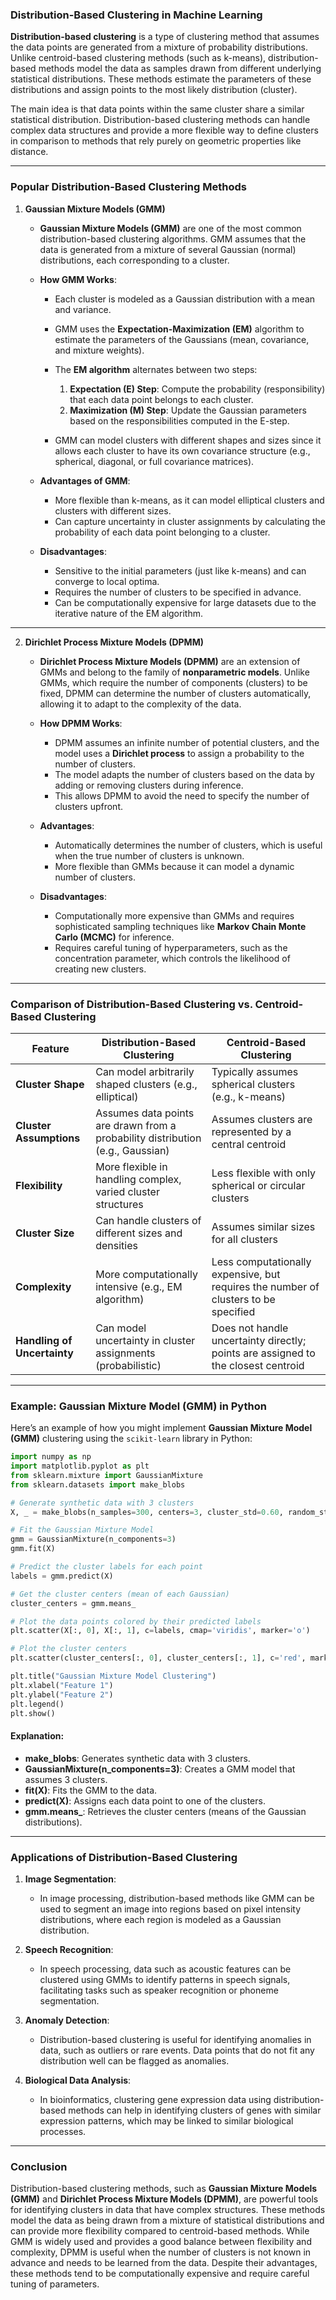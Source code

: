 ### **Distribution-Based Clustering in Machine Learning**

**Distribution-based clustering** is a type of clustering method that assumes the data points are generated from a mixture of probability distributions. Unlike centroid-based clustering methods (such as k-means), distribution-based methods model the data as samples drawn from different underlying statistical distributions. These methods estimate the parameters of these distributions and assign points to the most likely distribution (cluster).

The main idea is that data points within the same cluster share a similar statistical distribution. Distribution-based clustering methods can handle complex data structures and provide a more flexible way to define clusters in comparison to methods that rely purely on geometric properties like distance.

---

### **Popular Distribution-Based Clustering Methods**

1. **Gaussian Mixture Models (GMM)**
   - **Gaussian Mixture Models (GMM)** are one of the most common distribution-based clustering algorithms. GMM assumes that the data is generated from a mixture of several Gaussian (normal) distributions, each corresponding to a cluster.
   
   - **How GMM Works**:
     - Each cluster is modeled as a Gaussian distribution with a mean and variance.
     - GMM uses the **Expectation-Maximization (EM)** algorithm to estimate the parameters of the Gaussians (mean, covariance, and mixture weights).
     - The **EM algorithm** alternates between two steps:
       1. **Expectation (E) Step**: Compute the probability (responsibility) that each data point belongs to each cluster.
       2. **Maximization (M) Step**: Update the Gaussian parameters based on the responsibilities computed in the E-step.
     
     - GMM can model clusters with different shapes and sizes since it allows each cluster to have its own covariance structure (e.g., spherical, diagonal, or full covariance matrices).
   
   - **Advantages of GMM**:
     - More flexible than k-means, as it can model elliptical clusters and clusters with different sizes.
     - Can capture uncertainty in cluster assignments by calculating the probability of each data point belonging to a cluster.

   - **Disadvantages**:
     - Sensitive to the initial parameters (just like k-means) and can converge to local optima.
     - Requires the number of clusters to be specified in advance.
     - Can be computationally expensive for large datasets due to the iterative nature of the EM algorithm.

---

2. **Dirichlet Process Mixture Models (DPMM)**
   - **Dirichlet Process Mixture Models (DPMM)** are an extension of GMMs and belong to the family of **nonparametric models**. Unlike GMMs, which require the number of components (clusters) to be fixed, DPMM can determine the number of clusters automatically, allowing it to adapt to the complexity of the data.
   
   - **How DPMM Works**:
     - DPMM assumes an infinite number of potential clusters, and the model uses a **Dirichlet process** to assign a probability to the number of clusters.
     - The model adapts the number of clusters based on the data by adding or removing clusters during inference.
     - This allows DPMM to avoid the need to specify the number of clusters upfront.
   
   - **Advantages**:
     - Automatically determines the number of clusters, which is useful when the true number of clusters is unknown.
     - More flexible than GMMs because it can model a dynamic number of clusters.

   - **Disadvantages**:
     - Computationally more expensive than GMMs and requires sophisticated sampling techniques like **Markov Chain Monte Carlo (MCMC)** for inference.
     - Requires careful tuning of hyperparameters, such as the concentration parameter, which controls the likelihood of creating new clusters.

---

### **Comparison of Distribution-Based Clustering vs. Centroid-Based Clustering**

| Feature                         | **Distribution-Based Clustering**                   | **Centroid-Based Clustering**                     |
|----------------------------------|-----------------------------------------------------|---------------------------------------------------|
| **Cluster Shape**                | Can model arbitrarily shaped clusters (e.g., elliptical) | Typically assumes spherical clusters (e.g., k-means) |
| **Cluster Assumptions**         | Assumes data points are drawn from a probability distribution (e.g., Gaussian) | Assumes clusters are represented by a central centroid |
| **Flexibility**                 | More flexible in handling complex, varied cluster structures | Less flexible with only spherical or circular clusters |
| **Cluster Size**                | Can handle clusters of different sizes and densities | Assumes similar sizes for all clusters |
| **Complexity**                  | More computationally intensive (e.g., EM algorithm) | Less computationally expensive, but requires the number of clusters to be specified |
| **Handling of Uncertainty**     | Can model uncertainty in cluster assignments (probabilistic) | Does not handle uncertainty directly; points are assigned to the closest centroid |

---

### **Example: Gaussian Mixture Model (GMM) in Python**

Here’s an example of how you might implement **Gaussian Mixture Model (GMM)** clustering using the `scikit-learn` library in Python:

```python
import numpy as np
import matplotlib.pyplot as plt
from sklearn.mixture import GaussianMixture
from sklearn.datasets import make_blobs

# Generate synthetic data with 3 clusters
X, _ = make_blobs(n_samples=300, centers=3, cluster_std=0.60, random_state=42)

# Fit the Gaussian Mixture Model
gmm = GaussianMixture(n_components=3)
gmm.fit(X)

# Predict the cluster labels for each point
labels = gmm.predict(X)

# Get the cluster centers (mean of each Gaussian)
cluster_centers = gmm.means_

# Plot the data points colored by their predicted labels
plt.scatter(X[:, 0], X[:, 1], c=labels, cmap='viridis', marker='o')

# Plot the cluster centers
plt.scatter(cluster_centers[:, 0], cluster_centers[:, 1], c='red', marker='X', s=200, label="Centroids")

plt.title("Gaussian Mixture Model Clustering")
plt.xlabel("Feature 1")
plt.ylabel("Feature 2")
plt.legend()
plt.show()
```

#### **Explanation**:
- **make_blobs**: Generates synthetic data with 3 clusters.
- **GaussianMixture(n_components=3)**: Creates a GMM model that assumes 3 clusters.
- **fit(X)**: Fits the GMM to the data.
- **predict(X)**: Assigns each data point to one of the clusters.
- **gmm.means_**: Retrieves the cluster centers (means of the Gaussian distributions).

---

### **Applications of Distribution-Based Clustering**

1. **Image Segmentation**:
   - In image processing, distribution-based methods like GMM can be used to segment an image into regions based on pixel intensity distributions, where each region is modeled as a Gaussian distribution.

2. **Speech Recognition**:
   - In speech processing, data such as acoustic features can be clustered using GMMs to identify patterns in speech signals, facilitating tasks such as speaker recognition or phoneme segmentation.

3. **Anomaly Detection**:
   - Distribution-based clustering is useful for identifying anomalies in data, such as outliers or rare events. Data points that do not fit any distribution well can be flagged as anomalies.

4. **Biological Data Analysis**:
   - In bioinformatics, clustering gene expression data using distribution-based methods can help in identifying clusters of genes with similar expression patterns, which may be linked to similar biological processes.

---

### **Conclusion**

Distribution-based clustering methods, such as **Gaussian Mixture Models (GMM)** and **Dirichlet Process Mixture Models (DPMM)**, are powerful tools for identifying clusters in data that have complex structures. These methods model the data as being drawn from a mixture of statistical distributions and can provide more flexibility compared to centroid-based methods. While GMM is widely used and provides a good balance between flexibility and complexity, DPMM is useful when the number of clusters is not known in advance and needs to be learned from the data. Despite their advantages, these methods tend to be computationally expensive and require careful tuning of parameters.
